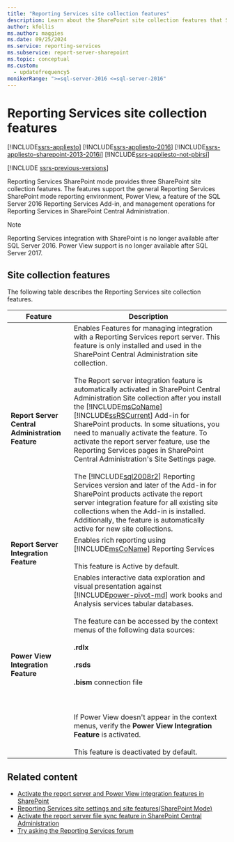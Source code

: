 ```yaml
---
title: "Reporting Services site collection features"
description: Learn about the SharePoint site collection features that SQL Server Reporting Services SharePoint mode provides.
author: kfollis
ms.author: maggies
ms.date: 09/25/2024
ms.service: reporting-services
ms.subservice: report-server-sharepoint
ms.topic: conceptual
ms.custom:
  - updatefrequency5
monikerRange: ">=sql-server-2016 <=sql-server-2016"
---
```

# Reporting Services site collection features

[!INCLUDE[ssrs-appliesto](../../includes/ssrs-appliesto.md)] [!INCLUDE[ssrs-appliesto-2016](../../includes/ssrs-appliesto-2016.md)] [!INCLUDE[ssrs-appliesto-sharepoint-2013-2016i](../../includes/ssrs-appliesto-sharepoint-2013-2016.md)] [!INCLUDE[ssrs-appliesto-not-pbirsi](../../includes/ssrs-appliesto-not-pbirs.md)]

[!INCLUDE [ssrs-previous-versions](../../includes/ssrs-previous-versions.md)]

Reporting Services SharePoint mode provides three SharePoint site collection features. The features support the general Reporting Services SharePoint mode reporting environment, Power View, a feature of the SQL Server 2016 Reporting Services Add-in, and management operations for Reporting Services in SharePoint Central Administration.

> [!NOTE]
> Reporting Services integration with SharePoint is no longer available after SQL Server 2016. Power View support is no longer available after SQL Server 2017.
  
## Site collection features

 The following table describes the Reporting Services site collection features.  
  
|Feature|Description|  
|-------------|-----------------|  
|**Report Server Central Administration Feature**|Enables Features for managing integration with a Reporting Services report server. This feature is only installed and used in the SharePoint Central Administration site collection.<br /><br /> The Report server integration feature is automatically activated in SharePoint Central Administration Site collection after you install the [!INCLUDE[msCoName](../../includes/msconame-md.md)] [!INCLUDE[ssRSCurrent](../../includes/ssrscurrent-md.md)] Add-in for SharePoint products. In some situations, you need to manually activate the feature. To activate the report server feature, use the Reporting Services pages in SharePoint Central Administration's Site Settings page.<br /><br /> The [!INCLUDE[sql2008r2](../../includes/sql2008r2-md.md)] Reporting Services version and later of the Add-in for SharePoint products activate the report server integration feature for all existing site collections when the Add-in is installed. Additionally, the feature is automatically active for new site collections.|  
|**Report Server Integration Feature**|Enables rich reporting using [!INCLUDE[msCoName](../../includes/msconame-md.md)] Reporting Services<br /><br /> This feature is Active by default.|  
|**Power View Integration Feature**|Enables interactive data exploration and visual presentation against [!INCLUDE[power-pivot-md](../../includes/power-pivot-md.md)] work books and Analysis services tabular databases.<br /><br /> The feature can be accessed by the context menus of the following data sources:<br /><br /> **.rdlx**<br /><br /> **.rsds**<br /><br /> **.bism** connection file<br /><br /> <br /><br /> If Power View doesn't appear in the context menus, verify the **Power View Integration Feature** is activated.<br /><br /> This feature is deactivated by default.|  

## Related content

- [Activate the report server and Power View integration features in SharePoint](../../reporting-services/report-server-sharepoint/site-collection-features-report-server-and-power-view.md)
- [Reporting Services site settings and site features&#40;SharePoint Mode&#41;](../../reporting-services/report-server-sharepoint/site-settings-and-features-reporting-services.md)
- [Activate the report server file sync feature in SharePoint Central Administration](../../reporting-services/report-server-sharepoint/activate-the-report-server-file-sync-feature-in-sharepoint-ca.md)
- [Try asking the Reporting Services forum](/answers/search.html?c=&f=&includeChildren=&q=ssrs+OR+reporting+services&redirect=search%2fsearch&sort=relevance&type=question+OR+idea+OR+kbentry+OR+answer+OR+topic+OR+user)
